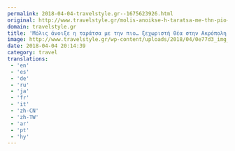 ```yaml
---
permalink: 2018-04-04-travelstyle.gr--1675623926.html
original: http://www.travelstyle.gr/molis-anoikse-h-taratsa-me-thn-pio-ksexwristi-thea-sthn-akropoli/
domain: travelstyle.gr
title: 'Μόλις άνοιξε η ταράτσα με την πιο… ξεχωριστή θέα στην Ακρόπολη! Την εντοπίσαμε εκεί που δεν το περιμέναμε…'
image: http://www.travelstyle.gr/wp-content/uploads/2018/04/0e77d3_img_2361-1-200x200.jpg
date: 2018-04-04 20:14:39
category: travel
translations: 
 - 'en'
 - 'es'
 - 'de'
 - 'ru'
 - 'ja'
 - 'fr'
 - 'it'
 - 'zh-CN'
 - 'zh-TW'
 - 'ar'
 - 'pt'
 - 'hy'
---
```


